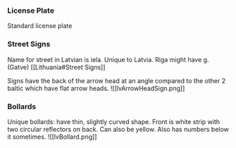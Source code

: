 ### License Plate
Standard license plate

### Street Signs
Name for street in Latvian is iela. Unique to Latvia. 
Riga might have g. (Gatve) [[Lithuania#Street Signs]]




Signs have the back of the arrow head at an angle compared to the other 2 baltic which have flat arrow heads. 
![[lvArrowHeadSign.png]]

### Bollards

Unique bollards: have thin, slightly curved shape. Front is white strip with two circular reflectors on back. Can also be yellow. Also has numbers below it sometimes. 
![[lvBollard.png]]